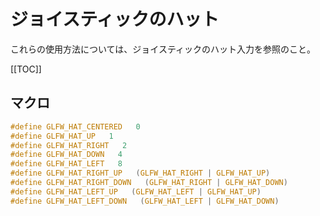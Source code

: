# ジョイスティックのハット

これらの使用方法については、ジョイスティックのハット入力を参照のこと。

[[TOC]]

## マクロ

```c
#define GLFW_HAT_CENTERED   0
#define GLFW_HAT_UP   1
#define GLFW_HAT_RIGHT   2
#define GLFW_HAT_DOWN   4
#define GLFW_HAT_LEFT   8
#define GLFW_HAT_RIGHT_UP   (GLFW_HAT_RIGHT | GLFW_HAT_UP)
#define GLFW_HAT_RIGHT_DOWN   (GLFW_HAT_RIGHT | GLFW_HAT_DOWN)
#define GLFW_HAT_LEFT_UP   (GLFW_HAT_LEFT | GLFW_HAT_UP)
#define GLFW_HAT_LEFT_DOWN   (GLFW_HAT_LEFT | GLFW_HAT_DOWN)
```

